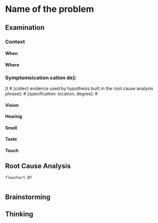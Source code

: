 # Name of the problem

## Examination
[problem overview]: #

### Context

#### When
[Specification: year, season, daytime, after some events]: #

#### Where
[Localization]: #

### Symptomsication cation de]: #
[t #
[collect evidence used by hypothesis built in the root cause analysis phrase]: #
[specification: location, degree]: #

#### Vision

#### Hearing

#### Smell

#### Taste

#### Touch

## Root Cause Analysis
[backward cause reasoning for general problems]: #
[recursive trouble shooting for engineering problems to an atomic level (build hypothesis, use evidence (examination  + unit tests))]: #

```mermaid
flowchart BT
	
```
## Brainstorming
[removal of touchable physical objects is applicable]: #

[re. Localize the problem to an atomic level where fixing it components is more expensive than replacing it as a whole]: #
 
## Thinking
[Lessons learned from this experience]: #


<!--stackedit_data:
eyJoaXN0b3J5IjpbNzExOTY5NzUxLDIwMzk1NzAzMCwxMDM0Mj
I4ODIxLC0xMTM2MDI4MTkzLDExMTI0ODc4NzFdfQ==
-->